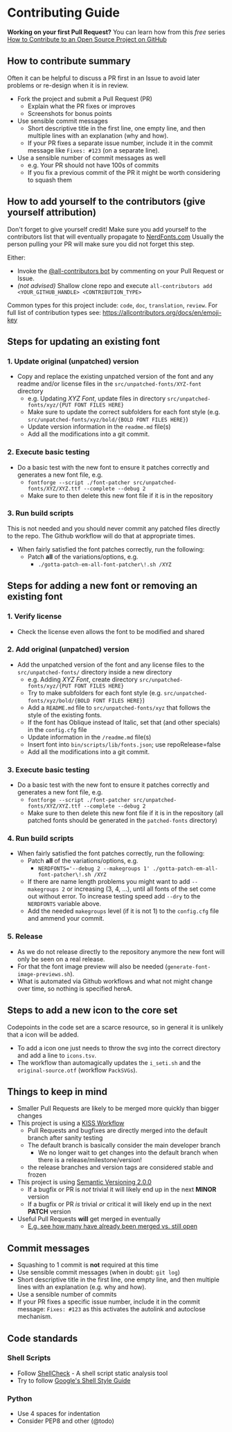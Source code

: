 # Contributing Guide

**Working on your first Pull Request?** You can learn how from this *free* series [How to Contribute to an Open Source Project on GitHub][First PR]

## How to contribute summary

Often it can be helpful to discuss a PR first in an Issue to avoid later problems or re-design when it is in review.

* Fork the project and submit a Pull Request (PR)
  * Explain what the PR fixes or improves
  * Screenshots for bonus points
* Use sensible commit messages
  * Short descriptive title in the first line, one empty line, and then multiple lines with an explanation (why and how).
  * If your PR fixes a separate issue number, include it in the commit message like `Fixes: #123` (on a separate line).
* Use a sensible number of commit messages as well
  * e.g. Your PR should not have 100s of commits
  * If you fix a previous commit of the PR it might be worth considering to squash them

## How to add yourself to the contributors (give yourself attribution)

Don't forget to give yourself credit! Make sure you add yourself to the contributors list that will eventually propagate to [NerdFonts.com](https://nerdfonts.com)
Usually the person pulling your PR will make sure you did not forget this step.

Either:
* Invoke the [@all-contributors bot](https://allcontributors.org/docs/en/bot/usage) by commenting on your Pull Request or Issue.
* _(not advised)_ Shallow clone repo and execute `all-contributors add <YOUR_GITHUB_HANDLE> <CONTRIBUTION_TYPE>`

Common types for this project include: `code`, `doc`, `translation`, `review`. For full list of contribution types see: https://allcontributors.org/docs/en/emoji-key

## Steps for updating an existing font

### 1. Update original (unpatched) version
* Copy and replace the existing unpatched version of the font and any readme and/or license files in the `src/unpatched-fonts/XYZ-font` directory
  * e.g. Updating *XYZ Font*, update files in directory `src/unpatched-fonts/xyz/{PUT FONT FILES HERE}`
  * Make sure to update the correct subfolders for each font style (e.g. `src/unpatched-fonts/xyz/bold/{BOLD FONT FILES HERE}`)
  * Update version information in the `readme.md` file(s)
  * Add all the modifications into a git commit.
### 2. Execute basic testing
* Do a basic test with the new font to ensure it patches correctly and generates a new font file, e.g.
  * `fontforge --script ./font-patcher src/unpatched-fonts/XYZ/XYZ.ttf --complete --debug 2`
  * Make sure to then delete this new font file if it is in the repository
### 3. Run build scripts
This is not needed and you should never commit any patched files directly to the repo. The Github workflow will do that at appropriate times.

* When fairly satisfied the font patches correctly, run the following:
  * Patch **all** of the variations/options, e.g.
    * `./gotta-patch-em-all-font-patcher\!.sh /XYZ`

## Steps for adding a new font or removing an existing font

### 1. Verify license
* Check the license even allows the font to be modified and shared
### 2. Add original (unpatched) version
* Add the unpatched version of the font and any license files to the `src/unpatched-fonts/` directory inside a new directory
  * e.g. Adding *XYZ Font*, create directory `src/unpatched-fonts/xyz/{PUT FONT FILES HERE}`
  * Try to make subfolders for each font style (e.g. `src/unpatched-fonts/xyz/bold/{BOLD FONT FILES HERE}`)
  * Add a `README.md` file to `src/unpatched-fonts/xyz` that follows the style of the existing fonts.
  * If the font has Oblique instead of Italic, set that (and other specials) in the `config.cfg` file
  * Update information in the `/readme.md` file(s)
  * Insert font into `bin/scripts/lib/fonts.json`; use repoRelease=false
  * Add all the modifications into a git commit.
### 3. Execute basic testing
* Do a basic test with the new font to ensure it patches correctly and generates a new font file, e.g.
  * `fontforge --script ./font-patcher src/unpatched-fonts/XYZ/XYZ.ttf --complete --debug 2`
  * Make sure to then delete this new font file if it is in the repository (all patched fonts should be generated in the `patched-fonts` directory)
### 4. Run build scripts
* When fairly satisfied the font patches correctly, run the following:
  * Patch **all** of the variations/options, e.g.
    * `NERDFONTS='--debug 2 --makegroups 1' ./gotta-patch-em-all-font-patcher\!.sh /XYZ`
  * If there are name length problems you might want to add `--makegroups 2` or increasing (3, 4, ...), until all fonts of the set come out without error.
    To increase testing speed add `--dry` to the `NERDFONTS` variable above.
  * Add the needed `makegroups` level (if it is not 1) to the `config.cfg` file and ammend your commit.
### 5. Release
* As we do not release directly to the repository anymore the new font will only be seen on a real release.
* For that the font image preview will also be needed (`generate-font-image-previews.sh`).
* What is automated via Github workflows and what not might change over time, so nothing is specified hereA.

## Steps to add a new icon to the core set
Codepoints in the code set are a scarce resource, so in general it is unlikely that a icon will be added.
* To add a icon one just needs to throw the svg into the correct directory and add a line to `icons.tsv`.
* The workflow than automagically updates the `i_seti.sh` and the `original-source.otf` (workflow `PackSVGs`).

## Things to keep in mind

* Smaller Pull Requests are likely to be merged more quickly than bigger changes
* This project is using a [KISS Workflow][]
  * Pull Requests and bugfixes are directly merged into the default branch after sanity testing
  * The default branch is basically consider the main developer branch
    * We no longer wait to get changes into the default branch when there is a release/milestone/version!
  * the release branches and version tags are considered stable and frozen
* This project is using [Semantic Versioning 2.0.0](http://semver.org/)
  * If a bugfix or PR is *not* trivial it will likely end up in the next **MINOR** version
  * If a bugfix or PR *is* trivial *or* critical it will likely end up in the next **PATCH** version
* Useful Pull Requests **will** get merged in eventually
  * [E.g. see how many have already been merged vs. still open][pulls]

## Commit messages

* Squashing to 1 commit is **not** required at this time
* Use sensible commit messages (when in doubt: `git log`)
* Short descriptive title in the first line, one empty line, and then multiple lines with an explanation (e.g. why and how).
* Use a sensible number of commits
* If your PR fixes a specific issue number, include it in the commit message: `Fixes: #123` as this activates the autolink and autoclose mechanism.

## Code standards

### Shell Scripts

* Follow [ShellCheck](https://github.com/koalaman/shellcheck) - A shell script static analysis tool
* Try to follow [Google's Shell Style Guide](https://google.github.io/styleguide/shell.xml)

### Python

* Use 4 spaces for indentation
* Consider PEP8 and other (@todo)

<!-- link references -->

[pulls]: https://github.com/ryanoasis/nerd-fonts/pulls
[Features Section]: https://github.com/ryanoasis/nerd-fonts/blob/-/readme.md#features
[Combinations Section]: https://github.com/ryanoasis/nerd-fonts/blob/-/readme.md#combinations
[Patched Fonts]: https://github.com/ryanoasis/nerd-fonts/blob/-/readme.md#patched-fonts
[KISS Workflow]: https://github.com/ryanoasis/nerd-fonts/wiki/Development-Workflow#kiss-workflow
[First PR]: https://egghead.io/courses/how-to-contribute-to-an-open-source-project-on-github
